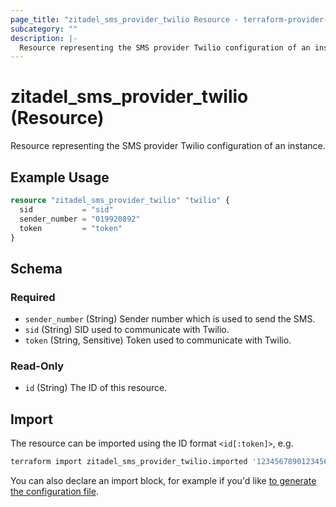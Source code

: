 ```yaml
---
page_title: "zitadel_sms_provider_twilio Resource - terraform-provider-zitadel"
subcategory: ""
description: |-
  Resource representing the SMS provider Twilio configuration of an instance.
---
```


# zitadel_sms_provider_twilio (Resource)

Resource representing the SMS provider Twilio configuration of an instance.

## Example Usage

```terraform
resource "zitadel_sms_provider_twilio" "twilio" {
  sid           = "sid"
  sender_number = "019920892"
  token         = "token"
}
```

<!-- schema generated by tfplugindocs -->
## Schema

### Required

- `sender_number` (String) Sender number which is used to send the SMS.
- `sid` (String) SID used to communicate with Twilio.
- `token` (String, Sensitive) Token used to communicate with Twilio.

### Read-Only

- `id` (String) The ID of this resource.

## Import

The resource can be imported using the ID format `<id[:token]>`, e.g.

```bash
terraform import zitadel_sms_provider_twilio.imported '123456789012345678:12345678901234567890123456abcdef'
```

You can also declare an import block, for example if you'd like [to generate the configuration file](https://developer.hashicorp.com/terraform/language/import/generating-configuration).
